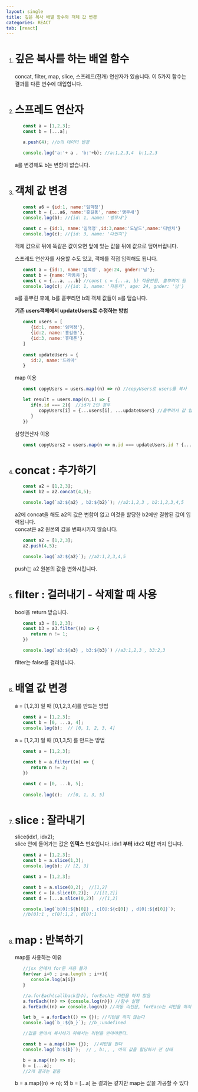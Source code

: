 ```yaml
---
layout: single
title: 깊은 복사 배열 함수와 객체 값 변경
categories: REACT
tab: [react]
---
```


1. # 깊은 복사를 하는 배열 함수
   concat, filter, map, slice, 스프레드(전개) 연산자가 있습니다. 이 5가지 함수는 결과를 다른 변수에 대입합니다.    

1. # 스프레드 연산자
   ```javascript
      const a = [1,2,3];
      const b = [...a];

      a.push(4); //b의 데이터 변경

      console.log('a:'+ a , 'b:'+b); //a:1,2,3,4  b:1,2,3
   ```   
   a를 변경해도 b는 변함이 없습니다.   

1. # 객체 값 변경
   ```javascript
      const a6 = {id:1, name:'임꺽정'}
      const b = {...a6, name:'홍길동', name:'앵무새'}
      console.log(b); //{id: 1, name: '앵무새'}

      const c = {id:1, name:'임꺽정',id:3,name:'도날드',name:'다빈치'}
      console.log(c); //{id: 3, name: '다빈치'}
   ```
   객체 값으로 뒤에 똑같은 값이오면 앞에 있는 값을 뒤에 값으로 덮어버립니다.   
   
   스프레드 연산자를 사용할 수도 있고, 객체를 직접 입력해도 됩니다.   
   ```javascript
      const a = {id:1, name:'임꺽정', age:24, gnder:'남'};
      const b = {name:'자동차'};
      const c = {...a, ...b} //const c = {...a, b} 적용안됨, 흩뿌려야 됨
      console.log(c); //{id: 1, name: '자동차', age: 24, gnder: '남'}
   ```   
   a를 흩뿌린 후에, b를 흩뿌리면 b의 객체 값들이 a를 덮습니다.   

   __기존 users객체에서 updateUsers로 수정하는 방법__   
   ```javascript
      const users = [
         {id:1, name:'임꺽정'},
         {id:2, name:'홍길동'},
         {id:3, name:'휴대폰'}
      ]
      
      const updateUsers = {
         id:2, name:'드라마'
      }
   ```

   map 이용   
   ```javascript
      const copyUsers = users.map((n) => n) //copyUsers로 users를 복사

      let result = users.map((n,i) => {
         if(n.id === 2){  //id가 2인 경우
            copyUsers[i] = {...users[i], ...updateUsers} //흩뿌려서 값 입력
         }
      })
   ```

   삼항연산자 이용   
   ```javascript
      const copyUsers2 = users.map(n => n.id === updateUsers.id ? {...n, ...updateUsers} : n)
   ```

1. # concat :  추가하기
   ```javascript
      const a2 = [1,2,3];
      const b2 = a2.concat(4,5);

      console.log(`a2:${a2} , b2:${b2}`); //a2:1,2,3 , b2:1,2,3,4,5
   ```
   a2에 concat을 해도 a2의 값은 변함이 없고 이것을 할당한 b2에만 결합된 값이 입력됩니다.   
   concat은 a2 원본의 값을 변화시키지 않습니다.   

   ```javascript
      const a2 = [1,2,3];
      a2.push(4,5);

      console.log(`a2:${a2}`); //a2:1,2,3,4,5
   ```
   push는 a2 원본의 값을 변화시킵니다.   

1. # filter : 걸러내기 - 삭제할 때 사용
   bool을 return 받습니다.   

   ```javascript
      const a3 = [1,2,3];
      const b3 = a3.filter((n) => {
         return n != 1;
      })

      console.log(`a3:${a3} , b3:${b3}`) //a3:1,2,3 , b3:2,3
   ```  
   filter는 false를 걸러냅니다. 

1. # 배열 값 변경
   a = [1,2,3] 일 때 [0,1,2,3,4]를 만드는 방법   
   ```javascript
      const a = [1,2,3];
      const b = [0, ...a, 4];
      console.log(b);  // [0, 1, 2, 3, 4]
   ```   

   a = [1,2,3] 일 때 [0,1,3,5] 를 만드는 방법   
   ```javascript
      const a = [1,2,3];
      
      const b = a.filter((n) => {
         return n != 2;
      })

      const c = [0, ...b, 5];
      
      console.log(c);  //[0, 1, 3, 5]
   ```

1. # slice : 잘라내기
   slice(idx1, idx2);   
   slice 안에 들어가는 값은 __인덱스__ 번호입니다. idx1 __부터__ idx2 __미만__ 까지 입니다.   

   ```javascript
      const a = [1,2,3];
      const b = a.slice(1,3);
      console.log(b); // [2, 3]
   ```

   ```javascript
      const a = [1,2,3];

      const b = a.slice(0,2);  //[1,2]
      const c = [a.slice(0,2)];  //[[1,2]]
      const d = [...a.slice(0,2)]  //[1,2]

      console.log(`b[0]:${b[0]} , c[0]:${c[0]} , d[0]:${d[0]}`); 
      //b[0]:1 , c[0]:1,2 , d[0]:1
   ```

1. # map : 반복하기

   map를 사용하는 이유   

   ```javascript
      //jsx 안에서 for문 사용 불가
      for(var i=0 ; i<a.length ; i++){
         console.log(a[i])
      }

      //a.forEach(callback함수), forEach는 리턴을 하지 않음
      a.forEach((n) => {console.log(n)}) //함수 실행
      a.forEach((n) => console.log(n)) //자동 리턴문, forEacn는 리턴을 하지 않아서 값을 뿌리고 끝난다

      let b_ = a.forEach(() => {}); //리턴을 하지 않는다
      console.log(`b_:${b_}`); //b_:undefined

      //값을 받아서 복사하기 위해서는 리턴을 받아야한다.

      const b = a.map(()=> {});  //리턴을 한다
      console.log(`b:${b}`);  // , b:,, , 아직 값을 할당하기 전 상태
   ```

   ```javascript
      b = a.map((n) => n); 
      b = [...a];
      //2개 결과는 같음
   ```
   b = a.map((n) => n); 와 b = [...a] 는  결과는 같지만 map는 값을 가공할 수 있다   